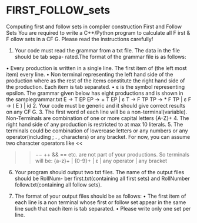 # FIRST_FOLLOW_sets
Computing first and follow sets in compiler construction 
First and Follow Sets
You are required to write a C++/Python program to calculate all F irst & F ollow sets in a CF G.
Please read the instructions carefully!

1. Your code must read the grammar from a txt file. The data in the file should be tab sepa-
rated.The format of the grammar file is as follows:

• Every production is written in a single line. The first item of (the left most item) every
line.
• Non terminal representing the left hand side of the production where as the rest of the
items constitute the right hand side of the production. Each item is tab separated.
• ε is the symbol representing epsilon. The grammar given below has eight productions
and is shown in the samplegrammar.txt
E → T EP
EP → + T EP | ε
T → F TP
TP → * F TP | ε
F → ( E ) | id
2. Your code must be generic and it should give correct results on any CF G.
3. The first word of each line will be a non-terminal(variable). Non-Terminals are combination
of one or more capital letters {A-Z}+
4. The right hand side of any production is restricted to at max 10 literals.
5. The terminals could be combination of lowercase letters or any numbers or any operator(including
; . , characters) or any bracket. For now, you can assume two character operators like <<
>> −− ++ && == etc. are not part of your productions. So terminals will be:
{a-z}+ | {0-9}+ | ε | any operator | any bracket

6. Your program should output two txt files. The name of the output files should be RollNum-
ber first.txt(containing all first sets) and RollNumber follow.txt(containing all follow sets).

7. The format of your output files should be as follows:
• The first item of each line is a non terminal whose first or follow set appear in the same
line such that each item is tab separated.
• Please write only one set per line.

